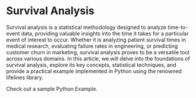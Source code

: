 # Survival Analysis

Survival analysis is a statistical methodology designed to analyze time-to-event data, providing valuable insights into the time it takes for a particular event of interest to occur. Whether it is analyzing patient survival times in medical research, evaluating failure rates in engineering, or predicting customer churn in marketing, survival analysis proves to be a versatile tool across various domains. In this article, we will delve into the foundations of survival analysis, explore its key concepts, statistical techniques, and provide a practical example implemented in Python using the renowned lifelines library.

Check out a sample Python Example.
